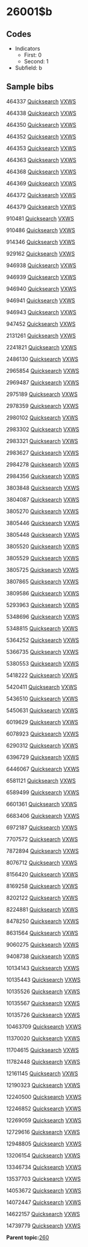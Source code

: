 # 26001$b

## Codes

-   Indicators
    -   First: 0
    -   Second: 1
-   Subfield: b

## Sample bibs

464337 [Quicksearch](https://search.library.yale.edu/catalog/464337) [VXWS](http://prodorbis.library.yale.edu:7014/vxws/GetHoldingsService?bibId=464337)

464338 [Quicksearch](https://search.library.yale.edu/catalog/464338) [VXWS](http://prodorbis.library.yale.edu:7014/vxws/GetHoldingsService?bibId=464338)

464350 [Quicksearch](https://search.library.yale.edu/catalog/464350) [VXWS](http://prodorbis.library.yale.edu:7014/vxws/GetHoldingsService?bibId=464350)

464352 [Quicksearch](https://search.library.yale.edu/catalog/464352) [VXWS](http://prodorbis.library.yale.edu:7014/vxws/GetHoldingsService?bibId=464352)

464353 [Quicksearch](https://search.library.yale.edu/catalog/464353) [VXWS](http://prodorbis.library.yale.edu:7014/vxws/GetHoldingsService?bibId=464353)

464363 [Quicksearch](https://search.library.yale.edu/catalog/464363) [VXWS](http://prodorbis.library.yale.edu:7014/vxws/GetHoldingsService?bibId=464363)

464368 [Quicksearch](https://search.library.yale.edu/catalog/464368) [VXWS](http://prodorbis.library.yale.edu:7014/vxws/GetHoldingsService?bibId=464368)

464369 [Quicksearch](https://search.library.yale.edu/catalog/464369) [VXWS](http://prodorbis.library.yale.edu:7014/vxws/GetHoldingsService?bibId=464369)

464372 [Quicksearch](https://search.library.yale.edu/catalog/464372) [VXWS](http://prodorbis.library.yale.edu:7014/vxws/GetHoldingsService?bibId=464372)

464379 [Quicksearch](https://search.library.yale.edu/catalog/464379) [VXWS](http://prodorbis.library.yale.edu:7014/vxws/GetHoldingsService?bibId=464379)

910481 [Quicksearch](https://search.library.yale.edu/catalog/910481) [VXWS](http://prodorbis.library.yale.edu:7014/vxws/GetHoldingsService?bibId=910481)

910486 [Quicksearch](https://search.library.yale.edu/catalog/910486) [VXWS](http://prodorbis.library.yale.edu:7014/vxws/GetHoldingsService?bibId=910486)

914346 [Quicksearch](https://search.library.yale.edu/catalog/914346) [VXWS](http://prodorbis.library.yale.edu:7014/vxws/GetHoldingsService?bibId=914346)

929162 [Quicksearch](https://search.library.yale.edu/catalog/929162) [VXWS](http://prodorbis.library.yale.edu:7014/vxws/GetHoldingsService?bibId=929162)

946938 [Quicksearch](https://search.library.yale.edu/catalog/946938) [VXWS](http://prodorbis.library.yale.edu:7014/vxws/GetHoldingsService?bibId=946938)

946939 [Quicksearch](https://search.library.yale.edu/catalog/946939) [VXWS](http://prodorbis.library.yale.edu:7014/vxws/GetHoldingsService?bibId=946939)

946940 [Quicksearch](https://search.library.yale.edu/catalog/946940) [VXWS](http://prodorbis.library.yale.edu:7014/vxws/GetHoldingsService?bibId=946940)

946941 [Quicksearch](https://search.library.yale.edu/catalog/946941) [VXWS](http://prodorbis.library.yale.edu:7014/vxws/GetHoldingsService?bibId=946941)

946943 [Quicksearch](https://search.library.yale.edu/catalog/946943) [VXWS](http://prodorbis.library.yale.edu:7014/vxws/GetHoldingsService?bibId=946943)

947452 [Quicksearch](https://search.library.yale.edu/catalog/947452) [VXWS](http://prodorbis.library.yale.edu:7014/vxws/GetHoldingsService?bibId=947452)

2131261 [Quicksearch](https://search.library.yale.edu/catalog/2131261) [VXWS](http://prodorbis.library.yale.edu:7014/vxws/GetHoldingsService?bibId=2131261)

2241821 [Quicksearch](https://search.library.yale.edu/catalog/2241821) [VXWS](http://prodorbis.library.yale.edu:7014/vxws/GetHoldingsService?bibId=2241821)

2486130 [Quicksearch](https://search.library.yale.edu/catalog/2486130) [VXWS](http://prodorbis.library.yale.edu:7014/vxws/GetHoldingsService?bibId=2486130)

2965854 [Quicksearch](https://search.library.yale.edu/catalog/2965854) [VXWS](http://prodorbis.library.yale.edu:7014/vxws/GetHoldingsService?bibId=2965854)

2969487 [Quicksearch](https://search.library.yale.edu/catalog/2969487) [VXWS](http://prodorbis.library.yale.edu:7014/vxws/GetHoldingsService?bibId=2969487)

2975189 [Quicksearch](https://search.library.yale.edu/catalog/2975189) [VXWS](http://prodorbis.library.yale.edu:7014/vxws/GetHoldingsService?bibId=2975189)

2978359 [Quicksearch](https://search.library.yale.edu/catalog/2978359) [VXWS](http://prodorbis.library.yale.edu:7014/vxws/GetHoldingsService?bibId=2978359)

2980102 [Quicksearch](https://search.library.yale.edu/catalog/2980102) [VXWS](http://prodorbis.library.yale.edu:7014/vxws/GetHoldingsService?bibId=2980102)

2983302 [Quicksearch](https://search.library.yale.edu/catalog/2983302) [VXWS](http://prodorbis.library.yale.edu:7014/vxws/GetHoldingsService?bibId=2983302)

2983321 [Quicksearch](https://search.library.yale.edu/catalog/2983321) [VXWS](http://prodorbis.library.yale.edu:7014/vxws/GetHoldingsService?bibId=2983321)

2983627 [Quicksearch](https://search.library.yale.edu/catalog/2983627) [VXWS](http://prodorbis.library.yale.edu:7014/vxws/GetHoldingsService?bibId=2983627)

2984278 [Quicksearch](https://search.library.yale.edu/catalog/2984278) [VXWS](http://prodorbis.library.yale.edu:7014/vxws/GetHoldingsService?bibId=2984278)

2984356 [Quicksearch](https://search.library.yale.edu/catalog/2984356) [VXWS](http://prodorbis.library.yale.edu:7014/vxws/GetHoldingsService?bibId=2984356)

3803848 [Quicksearch](https://search.library.yale.edu/catalog/3803848) [VXWS](http://prodorbis.library.yale.edu:7014/vxws/GetHoldingsService?bibId=3803848)

3804087 [Quicksearch](https://search.library.yale.edu/catalog/3804087) [VXWS](http://prodorbis.library.yale.edu:7014/vxws/GetHoldingsService?bibId=3804087)

3805270 [Quicksearch](https://search.library.yale.edu/catalog/3805270) [VXWS](http://prodorbis.library.yale.edu:7014/vxws/GetHoldingsService?bibId=3805270)

3805446 [Quicksearch](https://search.library.yale.edu/catalog/3805446) [VXWS](http://prodorbis.library.yale.edu:7014/vxws/GetHoldingsService?bibId=3805446)

3805448 [Quicksearch](https://search.library.yale.edu/catalog/3805448) [VXWS](http://prodorbis.library.yale.edu:7014/vxws/GetHoldingsService?bibId=3805448)

3805520 [Quicksearch](https://search.library.yale.edu/catalog/3805520) [VXWS](http://prodorbis.library.yale.edu:7014/vxws/GetHoldingsService?bibId=3805520)

3805529 [Quicksearch](https://search.library.yale.edu/catalog/3805529) [VXWS](http://prodorbis.library.yale.edu:7014/vxws/GetHoldingsService?bibId=3805529)

3805725 [Quicksearch](https://search.library.yale.edu/catalog/3805725) [VXWS](http://prodorbis.library.yale.edu:7014/vxws/GetHoldingsService?bibId=3805725)

3807865 [Quicksearch](https://search.library.yale.edu/catalog/3807865) [VXWS](http://prodorbis.library.yale.edu:7014/vxws/GetHoldingsService?bibId=3807865)

3809586 [Quicksearch](https://search.library.yale.edu/catalog/3809586) [VXWS](http://prodorbis.library.yale.edu:7014/vxws/GetHoldingsService?bibId=3809586)

5293963 [Quicksearch](https://search.library.yale.edu/catalog/5293963) [VXWS](http://prodorbis.library.yale.edu:7014/vxws/GetHoldingsService?bibId=5293963)

5348696 [Quicksearch](https://search.library.yale.edu/catalog/5348696) [VXWS](http://prodorbis.library.yale.edu:7014/vxws/GetHoldingsService?bibId=5348696)

5348815 [Quicksearch](https://search.library.yale.edu/catalog/5348815) [VXWS](http://prodorbis.library.yale.edu:7014/vxws/GetHoldingsService?bibId=5348815)

5364252 [Quicksearch](https://search.library.yale.edu/catalog/5364252) [VXWS](http://prodorbis.library.yale.edu:7014/vxws/GetHoldingsService?bibId=5364252)

5366735 [Quicksearch](https://search.library.yale.edu/catalog/5366735) [VXWS](http://prodorbis.library.yale.edu:7014/vxws/GetHoldingsService?bibId=5366735)

5380553 [Quicksearch](https://search.library.yale.edu/catalog/5380553) [VXWS](http://prodorbis.library.yale.edu:7014/vxws/GetHoldingsService?bibId=5380553)

5418222 [Quicksearch](https://search.library.yale.edu/catalog/5418222) [VXWS](http://prodorbis.library.yale.edu:7014/vxws/GetHoldingsService?bibId=5418222)

5420411 [Quicksearch](https://search.library.yale.edu/catalog/5420411) [VXWS](http://prodorbis.library.yale.edu:7014/vxws/GetHoldingsService?bibId=5420411)

5436510 [Quicksearch](https://search.library.yale.edu/catalog/5436510) [VXWS](http://prodorbis.library.yale.edu:7014/vxws/GetHoldingsService?bibId=5436510)

5450631 [Quicksearch](https://search.library.yale.edu/catalog/5450631) [VXWS](http://prodorbis.library.yale.edu:7014/vxws/GetHoldingsService?bibId=5450631)

6019629 [Quicksearch](https://search.library.yale.edu/catalog/6019629) [VXWS](http://prodorbis.library.yale.edu:7014/vxws/GetHoldingsService?bibId=6019629)

6078923 [Quicksearch](https://search.library.yale.edu/catalog/6078923) [VXWS](http://prodorbis.library.yale.edu:7014/vxws/GetHoldingsService?bibId=6078923)

6290312 [Quicksearch](https://search.library.yale.edu/catalog/6290312) [VXWS](http://prodorbis.library.yale.edu:7014/vxws/GetHoldingsService?bibId=6290312)

6396729 [Quicksearch](https://search.library.yale.edu/catalog/6396729) [VXWS](http://prodorbis.library.yale.edu:7014/vxws/GetHoldingsService?bibId=6396729)

6446067 [Quicksearch](https://search.library.yale.edu/catalog/6446067) [VXWS](http://prodorbis.library.yale.edu:7014/vxws/GetHoldingsService?bibId=6446067)

6581121 [Quicksearch](https://search.library.yale.edu/catalog/6581121) [VXWS](http://prodorbis.library.yale.edu:7014/vxws/GetHoldingsService?bibId=6581121)

6589499 [Quicksearch](https://search.library.yale.edu/catalog/6589499) [VXWS](http://prodorbis.library.yale.edu:7014/vxws/GetHoldingsService?bibId=6589499)

6601361 [Quicksearch](https://search.library.yale.edu/catalog/6601361) [VXWS](http://prodorbis.library.yale.edu:7014/vxws/GetHoldingsService?bibId=6601361)

6683406 [Quicksearch](https://search.library.yale.edu/catalog/6683406) [VXWS](http://prodorbis.library.yale.edu:7014/vxws/GetHoldingsService?bibId=6683406)

6972187 [Quicksearch](https://search.library.yale.edu/catalog/6972187) [VXWS](http://prodorbis.library.yale.edu:7014/vxws/GetHoldingsService?bibId=6972187)

7707572 [Quicksearch](https://search.library.yale.edu/catalog/7707572) [VXWS](http://prodorbis.library.yale.edu:7014/vxws/GetHoldingsService?bibId=7707572)

7872894 [Quicksearch](https://search.library.yale.edu/catalog/7872894) [VXWS](http://prodorbis.library.yale.edu:7014/vxws/GetHoldingsService?bibId=7872894)

8076712 [Quicksearch](https://search.library.yale.edu/catalog/8076712) [VXWS](http://prodorbis.library.yale.edu:7014/vxws/GetHoldingsService?bibId=8076712)

8156420 [Quicksearch](https://search.library.yale.edu/catalog/8156420) [VXWS](http://prodorbis.library.yale.edu:7014/vxws/GetHoldingsService?bibId=8156420)

8169258 [Quicksearch](https://search.library.yale.edu/catalog/8169258) [VXWS](http://prodorbis.library.yale.edu:7014/vxws/GetHoldingsService?bibId=8169258)

8202122 [Quicksearch](https://search.library.yale.edu/catalog/8202122) [VXWS](http://prodorbis.library.yale.edu:7014/vxws/GetHoldingsService?bibId=8202122)

8224881 [Quicksearch](https://search.library.yale.edu/catalog/8224881) [VXWS](http://prodorbis.library.yale.edu:7014/vxws/GetHoldingsService?bibId=8224881)

8478250 [Quicksearch](https://search.library.yale.edu/catalog/8478250) [VXWS](http://prodorbis.library.yale.edu:7014/vxws/GetHoldingsService?bibId=8478250)

8631564 [Quicksearch](https://search.library.yale.edu/catalog/8631564) [VXWS](http://prodorbis.library.yale.edu:7014/vxws/GetHoldingsService?bibId=8631564)

9060275 [Quicksearch](https://search.library.yale.edu/catalog/9060275) [VXWS](http://prodorbis.library.yale.edu:7014/vxws/GetHoldingsService?bibId=9060275)

9408738 [Quicksearch](https://search.library.yale.edu/catalog/9408738) [VXWS](http://prodorbis.library.yale.edu:7014/vxws/GetHoldingsService?bibId=9408738)

10134143 [Quicksearch](https://search.library.yale.edu/catalog/10134143) [VXWS](http://prodorbis.library.yale.edu:7014/vxws/GetHoldingsService?bibId=10134143)

10135443 [Quicksearch](https://search.library.yale.edu/catalog/10135443) [VXWS](http://prodorbis.library.yale.edu:7014/vxws/GetHoldingsService?bibId=10135443)

10135526 [Quicksearch](https://search.library.yale.edu/catalog/10135526) [VXWS](http://prodorbis.library.yale.edu:7014/vxws/GetHoldingsService?bibId=10135526)

10135567 [Quicksearch](https://search.library.yale.edu/catalog/10135567) [VXWS](http://prodorbis.library.yale.edu:7014/vxws/GetHoldingsService?bibId=10135567)

10135726 [Quicksearch](https://search.library.yale.edu/catalog/10135726) [VXWS](http://prodorbis.library.yale.edu:7014/vxws/GetHoldingsService?bibId=10135726)

10463709 [Quicksearch](https://search.library.yale.edu/catalog/10463709) [VXWS](http://prodorbis.library.yale.edu:7014/vxws/GetHoldingsService?bibId=10463709)

11370020 [Quicksearch](https://search.library.yale.edu/catalog/11370020) [VXWS](http://prodorbis.library.yale.edu:7014/vxws/GetHoldingsService?bibId=11370020)

11704615 [Quicksearch](https://search.library.yale.edu/catalog/11704615) [VXWS](http://prodorbis.library.yale.edu:7014/vxws/GetHoldingsService?bibId=11704615)

11782448 [Quicksearch](https://search.library.yale.edu/catalog/11782448) [VXWS](http://prodorbis.library.yale.edu:7014/vxws/GetHoldingsService?bibId=11782448)

12161145 [Quicksearch](https://search.library.yale.edu/catalog/12161145) [VXWS](http://prodorbis.library.yale.edu:7014/vxws/GetHoldingsService?bibId=12161145)

12190323 [Quicksearch](https://search.library.yale.edu/catalog/12190323) [VXWS](http://prodorbis.library.yale.edu:7014/vxws/GetHoldingsService?bibId=12190323)

12240500 [Quicksearch](https://search.library.yale.edu/catalog/12240500) [VXWS](http://prodorbis.library.yale.edu:7014/vxws/GetHoldingsService?bibId=12240500)

12246852 [Quicksearch](https://search.library.yale.edu/catalog/12246852) [VXWS](http://prodorbis.library.yale.edu:7014/vxws/GetHoldingsService?bibId=12246852)

12269059 [Quicksearch](https://search.library.yale.edu/catalog/12269059) [VXWS](http://prodorbis.library.yale.edu:7014/vxws/GetHoldingsService?bibId=12269059)

12729616 [Quicksearch](https://search.library.yale.edu/catalog/12729616) [VXWS](http://prodorbis.library.yale.edu:7014/vxws/GetHoldingsService?bibId=12729616)

12948805 [Quicksearch](https://search.library.yale.edu/catalog/12948805) [VXWS](http://prodorbis.library.yale.edu:7014/vxws/GetHoldingsService?bibId=12948805)

13206154 [Quicksearch](https://search.library.yale.edu/catalog/13206154) [VXWS](http://prodorbis.library.yale.edu:7014/vxws/GetHoldingsService?bibId=13206154)

13346734 [Quicksearch](https://search.library.yale.edu/catalog/13346734) [VXWS](http://prodorbis.library.yale.edu:7014/vxws/GetHoldingsService?bibId=13346734)

13537703 [Quicksearch](https://search.library.yale.edu/catalog/13537703) [VXWS](http://prodorbis.library.yale.edu:7014/vxws/GetHoldingsService?bibId=13537703)

14053672 [Quicksearch](https://search.library.yale.edu/catalog/14053672) [VXWS](http://prodorbis.library.yale.edu:7014/vxws/GetHoldingsService?bibId=14053672)

14072447 [Quicksearch](https://search.library.yale.edu/catalog/14072447) [VXWS](http://prodorbis.library.yale.edu:7014/vxws/GetHoldingsService?bibId=14072447)

14622157 [Quicksearch](https://search.library.yale.edu/catalog/14622157) [VXWS](http://prodorbis.library.yale.edu:7014/vxws/GetHoldingsService?bibId=14622157)

14739779 [Quicksearch](https://search.library.yale.edu/catalog/14739779) [VXWS](http://prodorbis.library.yale.edu:7014/vxws/GetHoldingsService?bibId=14739779)

**Parent topic:**[260](../../tags/260/260.md)

